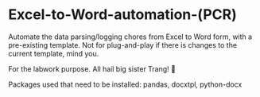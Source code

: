 # Excel-to-Word-automation-(PCR)

Automate the data parsing/logging chores from Excel to Word form, with a pre-existing template. Not for plug-and-play if there is changes to the current template, mind you.

For the labwork purpose. All hail big sister Trang! 🙇

Packages used that need to be installed: pandas, docxtpl, python-docx
